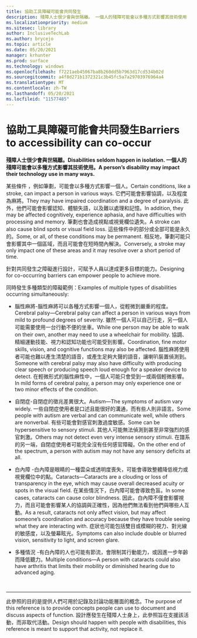 ```yaml
---
title: 協助工具障礙可能會共同發生
description: 殘障人士很少會與世隔離。 一個人的殘障可能會以多種方式影響其技術使用
ms.localizationpriority: medium
ms.sitesec: library
author: InclusiveTechLab
ms.author: brycejo
ms.topic: article
ms.date: 05/20/2021
manager: krhunter
ms.prod: surface
ms.technology: windows
ms.openlocfilehash: f7221aeb45067ba8b260dd5b7963d17cd534b02d
ms.sourcegitcommit: a4f8d271b1372321c3b45fc5a7a29703976964a4
ms.translationtype: MT
ms.contentlocale: zh-TW
ms.lasthandoff: 05/20/2021
ms.locfileid: "11577485"
---
```

# <a name="barriers-to-accessibility-can-co-occur"></a><span data-ttu-id="29d00-104">協助工具障礙可能會共同發生</span><span class="sxs-lookup"><span data-stu-id="29d00-104">Barriers to accessibility can co-occur</span></span>

**<span data-ttu-id="29d00-105">殘障人士很少會與世隔離。</span><span class="sxs-lookup"><span data-stu-id="29d00-105">Disabilities seldom happen in isolation.</span></span> <span data-ttu-id="29d00-106">一個人的殘障可能會以多種方式影響其技術使用。</span><span class="sxs-lookup"><span data-stu-id="29d00-106">A person’s disability may impact their technology use in many ways.</span></span>**

<span data-ttu-id="29d00-107">某些條件 ，例如筆劃，可能會以多種方式影響一個人。</span><span class="sxs-lookup"><span data-stu-id="29d00-107">Certain conditions, like a stroke, can impact a person in various ways.</span></span> <span data-ttu-id="29d00-108">它們可能會影響協調，以及程度為麻將。</span><span class="sxs-lookup"><span data-stu-id="29d00-108">They may have impaired coordination and a degree of paralysis.</span></span> <span data-ttu-id="29d00-109">此外，他們可能會影響認知、體驗失語，以及難以處理和記憶。</span><span class="sxs-lookup"><span data-stu-id="29d00-109">In addition, they may be affected cognitively, experience aphasia, and have difficulties with processing and memory.</span></span> <span data-ttu-id="29d00-110">筆劃也會造成視點或視覺欄位遺失。</span><span class="sxs-lookup"><span data-stu-id="29d00-110">A stroke can also cause blind spots or visual field loss.</span></span> <span data-ttu-id="29d00-111">這些條件中的部分或全部可能是永久的。</span><span class="sxs-lookup"><span data-stu-id="29d00-111">Some, or all, of these conditions may be permanent.</span></span> <span data-ttu-id="29d00-112">相反地，筆劃可能只會影響其中一個區域，而且可能會在短時間內解決。</span><span class="sxs-lookup"><span data-stu-id="29d00-112">Conversely, a stroke may only impact one of these areas and it may resolve over a short period of time.</span></span>

<span data-ttu-id="29d00-113">針對共同發生之障礙進行設計，可賦予人員以達成更多目標的能力。</span><span class="sxs-lookup"><span data-stu-id="29d00-113">Designing for co-occurring barriers can empower people to achieve more.</span></span>

<span data-ttu-id="29d00-114">同時發生多種類型的障礙範例：</span><span class="sxs-lookup"><span data-stu-id="29d00-114">Examples of multiple types of disabilities occurring simultaneously:</span></span> 

* <span data-ttu-id="29d00-115">腦性麻將-腦性麻將可以各種方式影響一個人，從輕微到嚴重的程度。</span><span class="sxs-lookup"><span data-stu-id="29d00-115">Cerebral palsy—Cerebral palsy can affect a person in various ways from mild to profound degrees of severity.</span></span> <span data-ttu-id="29d00-116">雖然一個人可以自己行走，另一個人可能需要使用一台行動不便的坐車。</span><span class="sxs-lookup"><span data-stu-id="29d00-116">While one person may be able to walk on their own, another may need to use a wheelchair for mobility.</span></span> <span data-ttu-id="29d00-117">協調、精細運動技能、視力和認知功能也可能受到影響。</span><span class="sxs-lookup"><span data-stu-id="29d00-117">Coordination, fine motor skills, vision, and cognitive functions may also be affected.</span></span> <span data-ttu-id="29d00-118">腦性麻將使用者可能也難以產生清楚的語音，或產生足夠大聲的語音，讓喇叭裝置偵測到。</span><span class="sxs-lookup"><span data-stu-id="29d00-118">Someone with cerebral palsy may also have difficulty with producing clear speech or producing speech loud enough for a speaker device to detect.</span></span> <span data-ttu-id="29d00-119">在輕微形式的腦性麻性中，一個人可能只會受到一或兩個輕微影響。</span><span class="sxs-lookup"><span data-stu-id="29d00-119">In mild forms of cerebral palsy, a person may only experience one or two minor effects of the condition.</span></span>

* <span data-ttu-id="29d00-120">自閉症-自閉症的徵兆差異很大。</span><span class="sxs-lookup"><span data-stu-id="29d00-120">Autism—The symptoms of autism vary widely.</span></span> <span data-ttu-id="29d00-121">一些自閉症使用者是口述且能很好的溝通，而有些人則非語言。</span><span class="sxs-lookup"><span data-stu-id="29d00-121">Some people with autism are verbal and can communicate well, while others are nonverbal.</span></span> <span data-ttu-id="29d00-122">有些可能會對感官刺激過度敏感。</span><span class="sxs-lookup"><span data-stu-id="29d00-122">Some can be hypersensitive to sensory stimuli.</span></span> <span data-ttu-id="29d00-123">其他人可能無法偵測到甚至非常強烈的感官刺激。</span><span class="sxs-lookup"><span data-stu-id="29d00-123">Others may not detect even very intense sensory stimuli.</span></span> <span data-ttu-id="29d00-124">在譜系的另一端，自閉症使用者可能完全沒有任何感官障礙。</span><span class="sxs-lookup"><span data-stu-id="29d00-124">On the other end of the spectrum, a person with autism may not have any sensory deficits at all.</span></span>

* <span data-ttu-id="29d00-125">白內障 -白內障是眼睛的一種雲朵或透明度喪失，可能會導致整體降低視力或視覺欄位中的點。</span><span class="sxs-lookup"><span data-stu-id="29d00-125">Cataracts—Cataracts are a clouding or loss of transparency in the eye, which may cause overall decreased acuity or spots in the visual field.</span></span> <span data-ttu-id="29d00-126">在某些情況下，白內障可能會導致色盲。</span><span class="sxs-lookup"><span data-stu-id="29d00-126">In some cases, cataracts can cause color blindness.</span></span> <span data-ttu-id="29d00-127">因此，白內障不僅會影響視力，而且可能會影響某人的協調與正確性，因為他們無法看到他們與哪些人互動。</span><span class="sxs-lookup"><span data-stu-id="29d00-127">As a result, cataracts not only affect vision, but may affect someone’s coordination and accuracy because they have trouble seeing what they are interacting with.</span></span> <span data-ttu-id="29d00-128">症狀也可能包括雙目或模糊的視力、對光線的敏感度，以及螢幕眩光。</span><span class="sxs-lookup"><span data-stu-id="29d00-128">Symptoms can also include double or blurred vision, sensitivity to light, and screen glare.</span></span> 

* <span data-ttu-id="29d00-129">多種情況 -有白內障的人也可能有節流，會限制其行動能力，或因進一步年齡而降低聽力。</span><span class="sxs-lookup"><span data-stu-id="29d00-129">Multiple conditions—A person with cataracts could also have arthritis that limits their mobility or diminished hearing due to advanced aging.</span></span>


&nbsp;

[comment]: # (頁腳語句)
___
<span data-ttu-id="29d00-131">此參照的目的是提供人們可用於記錄及討論功能層面的概念。</span><span class="sxs-lookup"><span data-stu-id="29d00-131">The purpose of this reference is to provide concepts people can use to document and discuss aspects of function.</span></span> <span data-ttu-id="29d00-132">設計應發生在殘障人士身上，此參照旨在支援該活動，而非取代活動。</span><span class="sxs-lookup"><span data-stu-id="29d00-132">Design should happen with people with disabilities, this reference is meant to support that activity, not replace it.</span></span> 
